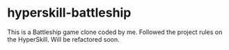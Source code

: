 # hyperskill-battleship
This is a Battleship game clone coded by me. Followed the project rules on the HyperSkill. Will be refactored soon.
